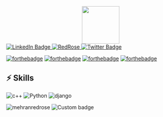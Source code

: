 <div id="header" align="center">
  <img src="https://media.giphy.com/media/hqU2KkjW5bE2v2Z7Q2/giphy.gif" width="100"/>
</div>

<div id="badges">
  <a href="www.linkedin.com/in/mehranredrose">
    <img src="https://img.shields.io/badge/LinkedIn-blue?style=for-the-badge&logo=linkedin&logoColor=white" alt="LinkedIn Badge"/>
  </a>
  <a href="#">
      <img src="https://img.shields.io/badge/-MehranRedRose-black?style=for-the-badge&logo=Buy%20Me%20A%20Coffee&logoColor=gold" alt="RedRose"/>
  </a>
  <a href="https://twitter.com/Mehranredrose">
    <img src="https://img.shields.io/badge/Twitter-blue?style=for-the-badge&logo=twitter&logoColor=white" alt="Twitter Badge"/>
  </a>
</div>

[![forthebadge](https://forthebadge.com/images/badges/open-source.svg)](https://forthebadge.com)
[![forthebadge](https://forthebadge.com/images/badges/powered-by-coffee.svg)](https://forthebadge.com)
[![forthebadge](https://forthebadge.com/images/badges/not-a-bug-a-feature.svg)](https://forthebadge.com)
[![forthebadge](https://forthebadge.com/images/badges/its-not-a-lie-if-you-believe-it.svg)](https://forthebadge.com)

## ⚡ Skills
![c++](https://img.shields.io/badge/-C++-black?style=for-the-badge&logo=c%2B%2B&color=blue)
![Python](https://img.shields.io/badge/-Python-black?style=for-the-badge&logo=Python&color=gold)
![django](https://img.shields.io/badge/-Django-black?style=for-the-badge&logo=django&logoColor=darkgreen)

![mehranredrose](https://img.shields.io/badge/-MehranRedRose-black?style=for-the-badge&logo=Buy%20Me%20A%20Coffee&logoColor=gold)
![Custom badge](https://img.shields.io/endpoint?color=blue&label=Mehran&logo=Buy%20Me%20A%20Coffee&logoColor=gold&style=for-the-badge&url=https%3A%2F%2Fshields.redsparr0w.com%2F2473%2Fmonday)

